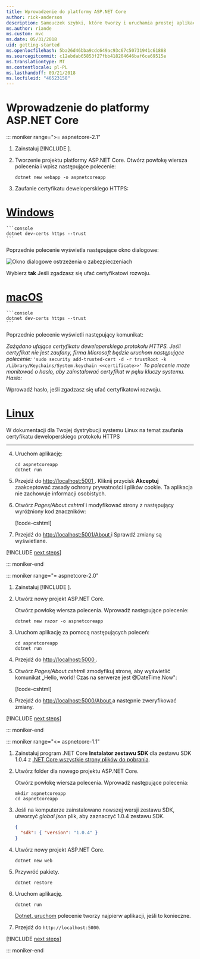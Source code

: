 ```yaml
---
title: Wprowadzenie do platformy ASP.NET Core
author: rick-anderson
description: Samouczek szybki, które tworzy i uruchamia prostej aplikacji Hello World przy użyciu platformy ASP.NET Core.
ms.author: riande
ms.custom: mvc
ms.date: 05/31/2018
uid: getting-started
ms.openlocfilehash: 5ba26d46bba9cdc649ac93c67c50731941c61888
ms.sourcegitcommit: c12ebdab65853f27fbb418204646baf6ce69515e
ms.translationtype: MT
ms.contentlocale: pl-PL
ms.lasthandoff: 09/21/2018
ms.locfileid: "46523158"
---
```

# <a name="get-started-with-aspnet-core"></a>Wprowadzenie do platformy ASP.NET Core

::: moniker range=">= aspnetcore-2.1"

1. Zainstaluj [!INCLUDE [](~/includes/2.1-SDK.md)].

2. Tworzenie projektu platformy ASP.NET Core. Otwórz powłokę wiersza polecenia i wpisz następujące polecenie:

    ```console
    dotnet new webapp -o aspnetcoreapp
    ```

3. Zaufanie certyfikatu deweloperskiego HTTPS:

# <a name="windowstabwindows"></a>[Windows](#tab/windows)

    ```console
    dotnet dev-certs https --trust
    ```

   Poprzednie polecenie wyświetla następujące okno dialogowe:

   ![Okno dialogowe ostrzeżenia o zabezpieczeniach](_static/cert.png)

   Wybierz **tak** Jeśli zgadzasz się ufać certyfikatowi rozwoju.

# <a name="macostabmacos"></a>[macOS](#tab/macos)

    ```console
    dotnet dev-certs https --trust
    ```

   Poprzednie polecenie wyświetli następujący komunikat:

   *Zażądano ufające certyfikatu deweloperskiego protokołu HTTPS. Jeśli certyfikat nie jest zaufany, firma Microsoft będzie uruchom następujące polecenie:* `'sudo security add-trusted-cert -d -r trustRoot -k /Library/Keychains/System.keychain <<certificate>>'`
   *To polecenie może monitować o hasło, aby zainstalować certyfikat w pęku kluczy systemu. Hasło:*

   Wprowadź hasło, jeśli zgadzasz się ufać certyfikatowi rozwoju.

# <a name="linuxtablinux"></a>[Linux](#tab/linux)

   W dokumentacji dla Twojej dystrybucji systemu Linux na temat zaufania certyfikatu deweloperskiego protokołu HTTPS
   
---

4. Uruchom aplikację:

    ```console
    cd aspnetcoreapp
    dotnet run
    ```

5. Przejdź do [ http://localhost:5001 ](http://localhost:5001).  Kliknij przycisk **Akceptuj** zaakceptować zasady ochrony prywatności i plików cookie. Ta aplikacja nie zachowuje informacji osobistych.

6. Otwórz *Pages/About.cshtml* i modyfikować strony z następujący wyróżniony kod znaczników:

    [!code-cshtml[](sample/getting-started/about.cshtml?highlight=9)]

7. Przejdź do [ http://localhost:5001/About ](http://localhost:5001/About) i Sprawdź zmiany są wyświetlane.

[!INCLUDE [next steps](~/includes/getting-started/next-steps.md)]

::: moniker-end

::: moniker range="= aspnetcore-2.0"

1. Zainstaluj [!INCLUDE [](~/includes/net-core-sdk-download-link.md)].

2. Utwórz nowy projekt ASP.NET Core.

   Otwórz powłokę wiersza polecenia. Wprowadź następujące polecenie:

    ```console
    dotnet new razor -o aspnetcoreapp
    ```

3. Uruchom aplikację za pomocą następujących poleceń:

    ```console
    cd aspnetcoreapp
    dotnet run
    ```

4. Przejdź do [ http://localhost:5000 ](http://localhost:5000).

5. Otwórz *Pages/About.cshtml*i zmodyfikuj stronę, aby wyświetlić komunikat „Hello, world! Czas na serwerze jest @DateTime.Now":

    [!code-cshtml[](sample/getting-started/about.cshtml?highlight=9&range=1-9)]

6. Przejdź do [ http://localhost:5000/About ](http://localhost:5000/About) a następnie zweryfikować zmiany.

[!INCLUDE [next steps](~/includes/getting-started/next-steps.md)]

::: moniker-end

::: moniker range="<= aspnetcore-1.1"

1. Zainstaluj program .NET Core **Instalator zestawu SDK** dla zestawu SDK 1.0.4 z [.NET Core wszystkie strony plików do pobrania](https://www.microsoft.com/net/download/all).

2. Utwórz folder dla nowego projektu ASP.NET Core.

   Otwórz powłokę wiersza polecenia. Wprowadź następujące polecenia:

   ```console
   mkdir aspnetcoreapp
   cd aspnetcoreapp
   ```

3. Jeśli na komputerze zainstalowano nowszej wersji zestawu SDK, utworzyć *global.json* plik, aby zaznaczyć 1.0.4 zestawu SDK.

   ```json
   {
     "sdk": { "version": "1.0.4" }
   }
   ```

4. Utwórz nowy projekt ASP.NET Core.

   ```console
   dotnet new web
   ```

5. Przywróć pakiety.

    ```console
    dotnet restore
    ```

6. Uruchom aplikację.

   ```console
   dotnet run
   ```

   [Dotnet, uruchom](/dotnet/core/tools/dotnet-run) polecenie tworzy najpierw aplikacji, jeśli to konieczne.

7. Przejdź do `http://localhost:5000`.

[!INCLUDE [next steps](~/includes/getting-started/next-steps.md)]

::: moniker-end
